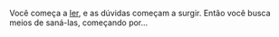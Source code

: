 Você começa a [ler](https://ebooks.adelaide.edu.au/s/spinoza/benedict/ethics/complete.html), e as dúvidas começam a 
surgir. Então você busca meios de saná-las, começando por...
